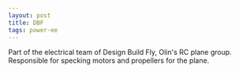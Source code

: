 ```yaml
---
layout: post
title: DBF
tags: power-ee
---
```

Part of the electrical team of Design Build Fly, Olin's RC plane group. Responsible for specking motors and propellers for the plane.